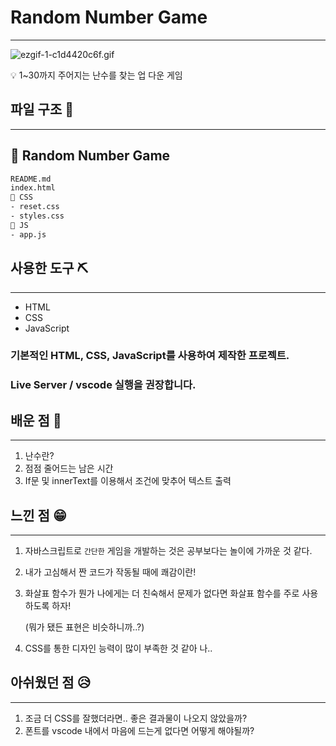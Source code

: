 # Random Number Game

---

![ezgif-1-c1d4420c6f.gif](Random%20Number%20Game%20fba077fa6efe4bbc92c34a14b463cb43/ezgif-1-c1d4420c6f.gif)

<aside>
💡 1~30까지 주어지는 난수를 찾는 업 다운 게임

</aside>

## 파일 구조 📝

---

## 📂 Random Number Game

```xml
README.md
index.html
📁 CSS
- reset.css
- styles.css
📁 JS
- app.js
```

## 사용한 도구  ⛏

---

- HTML
- CSS
- JavaScript

### 기본적인 HTML, CSS, JavaScript를 사용하여 제작한 프로젝트.

### Live Server / vscode 실행을 권장합니다.

## 배운 점 🤠

---

1. 난수란?
2. 점점 줄어드는 남은 시간
3. If문 및 innerText를 이용해서 조건에 맞추어 텍스트 출력

## 느낀 점 😁

---

1. 자바스크립트로 `간단한` 게임을 개발하는 것은 공부보다는 놀이에 가까운 것 같다.
2. 내가 고심해서 짠 코드가 작동될 때에 쾌감이란!
3. 화살표 함수가 뭔가 나에게는 더 친숙해서 문제가 없다면 화살표 함수를 주로 사용하도록 하자!
    
    (뭐가 됐든 표현은 비슷하니까..?)
    
4. CSS를 통한 디자인 능력이 많이 부족한 것 같아 나..

## 아쉬웠던 점 😥

---

1. 조금 더 CSS를 잘했더라면.. 좋은 결과물이 나오지 않았을까?
2. 폰트를 vscode 내에서 마음에 드는게 없다면 어떻게 해야될까?
